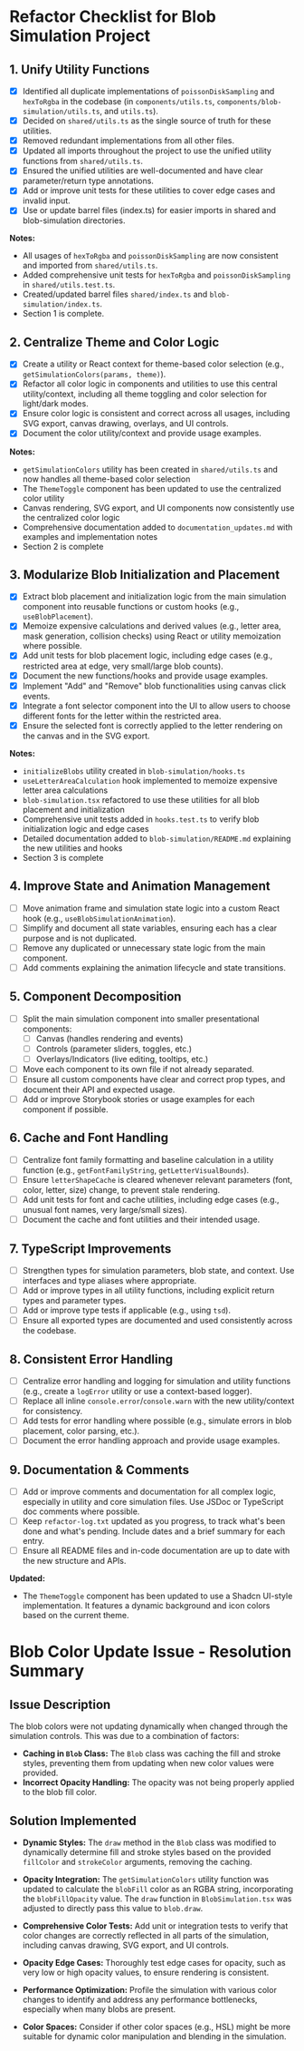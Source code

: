 # Refactor Checklist for Blob Simulation Project

## 1. Unify Utility Functions
- [x] Identified all duplicate implementations of `poissonDiskSampling` and `hexToRgba` in the codebase (in `components/utils.ts`, `components/blob-simulation/utils.ts`, and `utils.ts`).
- [x] Decided on `shared/utils.ts` as the single source of truth for these utilities.
- [x] Removed redundant implementations from all other files.
- [x] Updated all imports throughout the project to use the unified utility functions from `shared/utils.ts`.
- [x] Ensured the unified utilities are well-documented and have clear parameter/return type annotations.
- [x] Add or improve unit tests for these utilities to cover edge cases and invalid input.
- [x] Use or update barrel files (index.ts) for easier imports in shared and blob-simulation directories.

**Notes:**
- All usages of `hexToRgba` and `poissonDiskSampling` are now consistent and imported from `shared/utils.ts`.
- Added comprehensive unit tests for `hexToRgba` and `poissonDiskSampling` in `shared/utils.test.ts`.
- Created/updated barrel files `shared/index.ts` and `blob-simulation/index.ts`.
- Section 1 is complete.

## 2. Centralize Theme and Color Logic
- [x] Create a utility or React context for theme-based color selection (e.g., `getSimulationColors(params, theme)`).
- [x] Refactor all color logic in components and utilities to use this central utility/context, including all theme toggling and color selection for light/dark modes.
- [x] Ensure color logic is consistent and correct across all usages, including SVG export, canvas drawing, overlays, and UI controls.
- [x] Document the color utility/context and provide usage examples.

**Notes:**
- `getSimulationColors` utility has been created in `shared/utils.ts` and now handles all theme-based color selection
- The `ThemeToggle` component has been updated to use the centralized color utility
- Canvas rendering, SVG export, and UI components now consistently use the centralized color logic
- Comprehensive documentation added to `documentation_updates.md` with examples and implementation notes
- Section 2 is complete

## 3. Modularize Blob Initialization and Placement
- [x] Extract blob placement and initialization logic from the main simulation component into reusable functions or custom hooks (e.g., `useBlobPlacement`).
- [x] Memoize expensive calculations and derived values (e.g., letter area, mask generation, collision checks) using React or utility memoization where possible.
- [x] Add unit tests for blob placement logic, including edge cases (e.g., restricted area at edge, very small/large blob counts).
- [x] Document the new functions/hooks and provide usage examples.
- [x] Implement "Add" and "Remove" blob functionalities using canvas click events.
- [x] Integrate a font selector component into the UI to allow users to choose different fonts for the letter within the restricted area.
- [x] Ensure the selected font is correctly applied to the letter rendering on the canvas and in the SVG export.

**Notes:**
- `initializeBlobs` utility created in `blob-simulation/hooks.ts`
- `useLetterAreaCalculation` hook implemented to memoize expensive letter area calculations
- `blob-simulation.tsx` refactored to use these utilities for all blob placement and initialization
- Comprehensive unit tests added in `hooks.test.ts` to verify blob initialization logic and edge cases
- Detailed documentation added to `blob-simulation/README.md` explaining the new utilities and hooks
- Section 3 is complete

## 4. Improve State and Animation Management
- [ ] Move animation frame and simulation state logic into a custom React hook (e.g., `useBlobSimulationAnimation`).
- [ ] Simplify and document all state variables, ensuring each has a clear purpose and is not duplicated.
- [ ] Remove any duplicated or unnecessary state logic from the main component.
- [ ] Add comments explaining the animation lifecycle and state transitions.

## 5. Component Decomposition
- [ ] Split the main simulation component into smaller presentational components:
  - [ ] Canvas (handles rendering and events)
  - [ ] Controls (parameter sliders, toggles, etc.)
  - [ ] Overlays/Indicators (live editing, tooltips, etc.)
- [ ] Move each component to its own file if not already separated.
- [ ] Ensure all custom components have clear and correct prop types, and document their API and expected usage.
- [ ] Add or improve Storybook stories or usage examples for each component if possible.

## 6. Cache and Font Handling
- [ ] Centralize font family formatting and baseline calculation in a utility function (e.g., `getFontFamilyString`, `getLetterVisualBounds`).
- [ ] Ensure `letterShapeCache` is cleared whenever relevant parameters (font, color, letter, size) change, to prevent stale rendering.
- [ ] Add unit tests for font and cache utilities, including edge cases (e.g., unusual font names, very large/small sizes).
- [ ] Document the cache and font utilities and their intended usage.

## 7. TypeScript Improvements
- [ ] Strengthen types for simulation parameters, blob state, and context. Use interfaces and type aliases where appropriate.
- [ ] Add or improve types in all utility functions, including explicit return types and parameter types.
- [ ] Add or improve type tests if applicable (e.g., using `tsd`).
- [ ] Ensure all exported types are documented and used consistently across the codebase.

## 8. Consistent Error Handling
- [ ] Centralize error handling and logging for simulation and utility functions (e.g., create a `logError` utility or use a context-based logger).
- [ ] Replace all inline `console.error`/`console.warn` with the new utility/context for consistency.
- [ ] Add tests for error handling where possible (e.g., simulate errors in blob placement, color parsing, etc.).
- [ ] Document the error handling approach and provide usage examples.

## 9. Documentation & Comments
- [ ] Add or improve comments and documentation for all complex logic, especially in utility and core simulation files. Use JSDoc or TypeScript doc comments where possible.
- [ ] Keep `refactor-log.txt` updated as you progress, to track what's been done and what's pending. Include dates and a brief summary for each entry.
- [ ] Ensure all README files and in-code documentation are up to date with the new structure and APIs.

**Updated:**
- The `ThemeToggle` component has been updated to use a Shadcn UI-style implementation. It features a dynamic background and icon colors based on the current theme.


# Blob Color Update Issue - Resolution Summary

## Issue Description

The blob colors were not updating dynamically when changed through the simulation controls. This was due to a combination of factors:

*   **Caching in `Blob` Class:** The `Blob` class was caching the fill and stroke styles, preventing them from updating when new color values were provided.
*   **Incorrect Opacity Handling:** The opacity was not being properly applied to the blob fill color.

## Solution Implemented

*   **Dynamic Styles:** The `draw` method in the `Blob` class was modified to dynamically determine fill and stroke styles based on the provided `fillColor` and `strokeColor` arguments, removing the caching.
*   **Opacity Integration:** The `getSimulationColors` utility function was updated to calculate the `blobFill` color as an RGBA string, incorporating the `blobFillOpacity` value. The `draw` function in `BlobSimulation.tsx` was adjusted to directly pass this value to `blob.draw`.

*   **Comprehensive Color Tests:** Add unit or integration tests to verify that color changes are correctly reflected in all parts of the simulation, including canvas drawing, SVG export, and UI controls.
*   **Opacity Edge Cases:** Thoroughly test edge cases for opacity, such as very low or high opacity values, to ensure rendering is consistent.
*   **Performance Optimization:** Profile the simulation with various color changes to identify and address any performance bottlenecks, especially when many blobs are present.
*   **Color Spaces:** Consider if other color spaces (e.g., HSL) might be more suitable for dynamic color manipulation and blending in the simulation.
